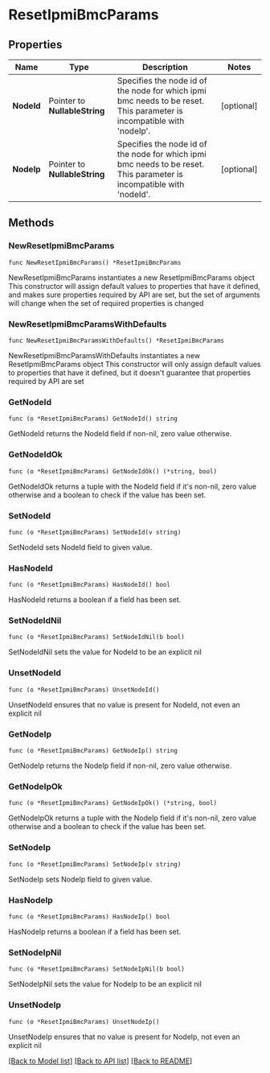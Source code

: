 # ResetIpmiBmcParams

## Properties

Name | Type | Description | Notes
------------ | ------------- | ------------- | -------------
**NodeId** | Pointer to **NullableString** | Specifies the node id of the node for which ipmi bmc needs to be reset. This parameter is incompatible with &#39;nodeIp&#39;. | [optional] 
**NodeIp** | Pointer to **NullableString** | Specifies the node id of the node for which ipmi bmc needs to be reset. This parameter is incompatible with &#39;nodeId&#39;. | [optional] 

## Methods

### NewResetIpmiBmcParams

`func NewResetIpmiBmcParams() *ResetIpmiBmcParams`

NewResetIpmiBmcParams instantiates a new ResetIpmiBmcParams object
This constructor will assign default values to properties that have it defined,
and makes sure properties required by API are set, but the set of arguments
will change when the set of required properties is changed

### NewResetIpmiBmcParamsWithDefaults

`func NewResetIpmiBmcParamsWithDefaults() *ResetIpmiBmcParams`

NewResetIpmiBmcParamsWithDefaults instantiates a new ResetIpmiBmcParams object
This constructor will only assign default values to properties that have it defined,
but it doesn't guarantee that properties required by API are set

### GetNodeId

`func (o *ResetIpmiBmcParams) GetNodeId() string`

GetNodeId returns the NodeId field if non-nil, zero value otherwise.

### GetNodeIdOk

`func (o *ResetIpmiBmcParams) GetNodeIdOk() (*string, bool)`

GetNodeIdOk returns a tuple with the NodeId field if it's non-nil, zero value otherwise
and a boolean to check if the value has been set.

### SetNodeId

`func (o *ResetIpmiBmcParams) SetNodeId(v string)`

SetNodeId sets NodeId field to given value.

### HasNodeId

`func (o *ResetIpmiBmcParams) HasNodeId() bool`

HasNodeId returns a boolean if a field has been set.

### SetNodeIdNil

`func (o *ResetIpmiBmcParams) SetNodeIdNil(b bool)`

 SetNodeIdNil sets the value for NodeId to be an explicit nil

### UnsetNodeId
`func (o *ResetIpmiBmcParams) UnsetNodeId()`

UnsetNodeId ensures that no value is present for NodeId, not even an explicit nil
### GetNodeIp

`func (o *ResetIpmiBmcParams) GetNodeIp() string`

GetNodeIp returns the NodeIp field if non-nil, zero value otherwise.

### GetNodeIpOk

`func (o *ResetIpmiBmcParams) GetNodeIpOk() (*string, bool)`

GetNodeIpOk returns a tuple with the NodeIp field if it's non-nil, zero value otherwise
and a boolean to check if the value has been set.

### SetNodeIp

`func (o *ResetIpmiBmcParams) SetNodeIp(v string)`

SetNodeIp sets NodeIp field to given value.

### HasNodeIp

`func (o *ResetIpmiBmcParams) HasNodeIp() bool`

HasNodeIp returns a boolean if a field has been set.

### SetNodeIpNil

`func (o *ResetIpmiBmcParams) SetNodeIpNil(b bool)`

 SetNodeIpNil sets the value for NodeIp to be an explicit nil

### UnsetNodeIp
`func (o *ResetIpmiBmcParams) UnsetNodeIp()`

UnsetNodeIp ensures that no value is present for NodeIp, not even an explicit nil

[[Back to Model list]](../README.md#documentation-for-models) [[Back to API list]](../README.md#documentation-for-api-endpoints) [[Back to README]](../README.md)


